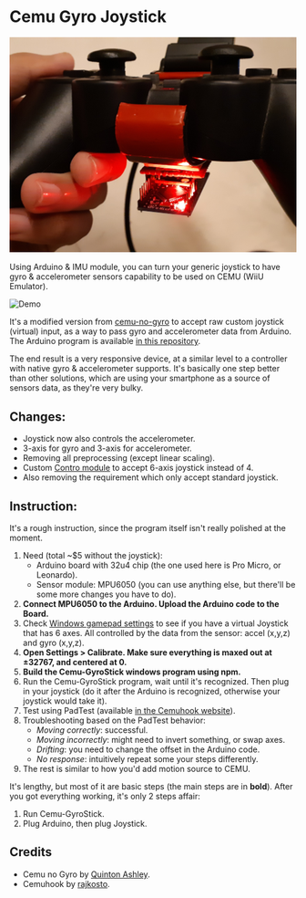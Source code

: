 # Cemu Gyro Joystick

![The device](docs/device.jpg)

Using Arduino & IMU module, you can turn your generic joystick to have gyro & accelerometer sensors capability to be used on CEMU (WiiU Emulator).

![Demo](docs/demo.gif)

It's a modified version from [cemu-no-gyro](https://github.com/quinton-ashley/cemu-no-gyro/) to accept raw custom joystick (virtual) input, as a way to pass gyro and accelerometer data from Arduino. The Arduino program is available [in this repository](https://github.com/ArsenicBismuth/Arduino-Programs/tree/master/Gyro_Joystick).

The end result is a very responsive device, at a similar level to a controller with native gyro & accelerometer supports. It's basically one step better than other solutions, which are using your smartphone as a source of sensors data, as they're very bulky.


## Changes:

-   Joystick now also controls the accelerometer.
-   3-axis for gyro and 3-axis for accelerometer.
-   Removing all preprocessing (except linear scaling).
-   Custom [Contro module](https://github.com/shroudedcode/contro) to accept 6-axis joystick instead of 4.
-   Also removing the requirement which only accept standard joystick.


## Instruction:

It's a rough instruction, since the program itself isn't really polished at the moment.

1.  Need (total ~$5 without the joystick):
	- Arduino board with 32u4 chip (the one used here is Pro Micro, or Leonardo).
	- Sensor module: MPU6050 (you can use anything else, but there'll be some more changes you have to do).
2.  **Connect MPU6050 to the Arduino. Upload the Arduino code to the Board.**
3.  Check [Windows gamepad settings](https://www.howtogeek.com/241421/how-to-calibrate-your-gaming-controller-in-windows-10/) to see if you have a virtual Joystick that has 6 axes. All controlled by the data from the sensor: accel (x,y,z) and gyro (x,y,z).
4.  **Open Settings > Calibrate. Make sure everything is maxed out at ±32767, and centered at 0.**
5. **Build the Cemu-GyroStick windows program using npm.**
6.  Run the Cemu-GyroStick program, wait until it's recognized. Then plug in your joystick (do it after the Arduino is recognized, otherwise your joystick would take it).
7.  Test using PadTest (available  [in the Cemuhook website](https://cemuhook.sshnuke.net/padudpserver.html)).
8.  Troubleshooting based on the PadTest behavior:
	- *Moving correctly*: successful.
	- *Moving incorrectly*: might need to invert something, or swap axes.
	- *Drifting*: you need to change the offset in the Arduino code.
	- *No response*: intuitively repeat some your steps differently.
10.  The rest is similar to how you'd add motion source to CEMU. 

It's lengthy, but most of it are basic steps (the main steps are in  **bold**). After you got everything working, it's only 2 steps affair:

1.  Run Cemu-GyroStick.
2.  Plug Arduino, then plug Joystick.


## Credits
- Cemu no Gyro by [Quinton Ashley](https://github.com/quinton-ashley/).
- Cemuhook by [rajkosto](https://cemuhook.sshnuke.net/).